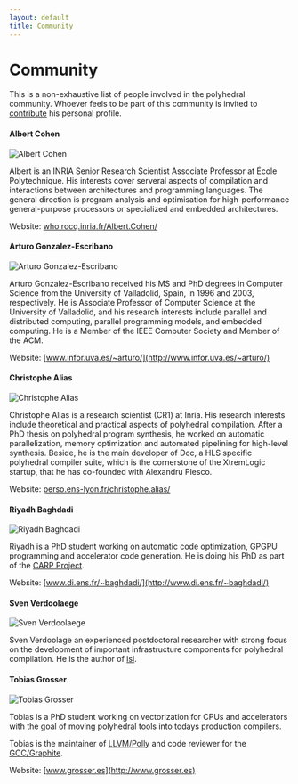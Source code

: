 ```yaml
---
layout: default
title: Community
---
```


Community
======

This is a non-exhaustive list of people involved in the polyhedral community.
Whoever feels to be part of this community is invited to
[contribute](/contribute.html) his personal profile.

#### Albert Cohen

![Albert Cohen](/images/people/cohen.jpg)

Albert is an INRIA Senior Research Scientist Associate Professor at École
Polytechnique. His interests cover serveral aspects of compilation and
interactions between architectures and programming languages. The general
direction is program analysis and optimisation for high-performance
general-purpose processors or specialized and embedded architectures. 

Website: [who.rocq.inria.fr/Albert.Cohen/](https://who.rocq.inria.fr/Albert.Cohen/)

#### Arturo Gonzalez-Escribano

![Arturo Gonzalez-Escribano](/images/people/arturo.jpg)

Arturo Gonzalez-Escribano received his MS and PhD degrees in Computer Science from the University of Valladolid, Spain, in 1996 and 2003, respectively. He is Associate Professor of Computer Science at the University of Valladolid, and his research interests include parallel and distributed computing, parallel programming models, and embedded computing. He is a Member of the IEEE Computer Society and Member of the ACM.

Website: [www.infor.uva.es/~arturo/](http://www.infor.uva.es/~arturo/)

#### Christophe Alias

![Christophe Alias](/images/people/alias.jpg)

Christophe Alias is a research scientist (CR1) at Inria. His research interests
include theoretical and practical aspects of polyhedral compilation. After a
PhD thesis on polyhedral program synthesis, he worked on automatic
parallelization, memory optimization and automated pipelining for high-level
synthesis.  Beside, he is the main developer of Dcc, a HLS specific polyhedral
compiler suite, which is the cornerstone of the XtremLogic startup, that he has
co-founded with Alexandru Plesco.

Website: [perso.ens-lyon.fr/christophe.alias/](perso.ens-lyon.fr/christophe.alias/)

#### Riyadh Baghdadi

![Riyadh Baghdadi](/images/people/baghdadi.jpg)

Riyadh is a PhD student working on automatic code optimization, GPGPU
programming and accelerator code generation.  He is doing his PhD as part of
the [CARP Project](http://carp.doc.ic.ac.uk/external/).

Website: [www.di.ens.fr/~baghdadi/](http://www.di.ens.fr/~baghdadi/)

#### Sven Verdoolaege

![Sven Verdoolaege](/images/people/verdoolaege.jpg)

Sven Verdoolage an experienced postdoctoral researcher with strong focus on the
development of important infrastructure components for polyhedral compilation.
He is the author of [isl](https://libisl.sourceforge.io/).

#### Tobias Grosser

![Tobias Grosser](/images/people/grosser.jpg) 

Tobias is a PhD student working on vectorization for CPUs and accelerators with
the goal of moving polyhedral tools into todays production compilers.

Tobias is the maintainer of [LLVM/Polly](http://polly.llvm.org) and code reviewer
for the [GCC/Graphite](http://gcc.gnu.org/wiki/Graphite-4.8).

Website: [www.grosser.es](http://www.grosser.es)

